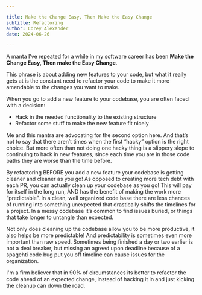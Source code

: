 ```yaml
---

title: Make the Change Easy, Then Make the Easy Change
subtitle: Refactoring
author: Corey Alexander
date: 2024-06-26

---
```


A manta I’ve repeated for a while in my software career has been **Make the Change Easy, Then make the Easy Change**.

This phrase is about adding new features to your code, but what it really gets at is the constant need to refactor your code to make it more amendable to the changes you want to make.

When you go to add a new feature to your codebase, you are often faced with a decision:

- Hack in the needed functionality to the existing structure
- Refactor some stuff to make the new feature fit nicely

Me and this mantra are advocating for the second option here. And that’s not to say that there aren’t times when the first “hacky” option is the right choice. But more often than not doing one hacky thing is a slippery slope to continuing to hack in new features, since each time you are in those code paths they are worse than the time before.

By refactoring BEFORE you add a new feature your codebase is getting cleaner and cleaner as you go! As opposed to creating more tech debt with each PR, you can actually clean up your codebase as you go! This will pay for itself in the long run, AND has the benefit of making the work more “predictable”. In a clean, well organized code base there are less chances of running into something unexpected that drastically shifts the timelines for a project.
In a messy codebase it’s common to find issues buried, or things that take longer to untangle than expected.

Not only does cleaning up the codebase allow you to be more productive, it also helps be more predictable! And predictability is sometimes even more important than raw speed. Sometimes being finished a day or two earlier is not a deal breaker, but missing an agreed upon deadline because of a spagehti code bug put you off timeline can cause issues for the organization.

I'm a firm believer that in 90% of circumstances its better to refactor the code ahead of an expected change, instead of hacking it in and just kicking the cleanup can down the road.

